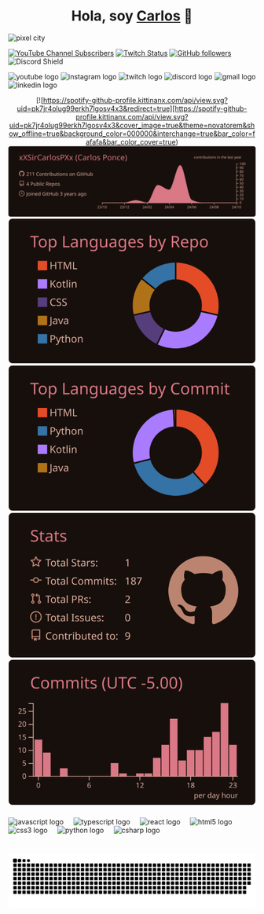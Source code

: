 <div align="center">
<h1 align="center">Hola, soy <a href="">Carlos</a> 👋</h1>
</div>
<!--<img src="https://flic.kr/p/2pMueU9"width="854" height="240">-->
<img width="1024" height="372" src="https://github.com/xXSirCarlosPXx/xXSirCarlosPXx/blob/profile-cards/images/Pixel-City3.gif" alt="pixel city" />

[![YouTube Channel Subscribers](https://img.shields.io/youtube/channel/subscribers/UCGlTKU0bgjSWBFahlCq-3ow?style=social)](https://youtube.com/@xXSirCarlosPXx)
[![Twitch Status](https://img.shields.io/twitch/status/xXSirCarlosPXx?style=social)](https://www.twitch.tv/xXSirCarlosPXx)
[![GitHub followers](https://img.shields.io/github/followers/xXSirCarlosPXx?style=social)](https://github.com/xXSirCarlosPXx)
![Discord Shield](https://discordapp.com/api/guilds/1093350624185299005/widget.png?style=shield)
<div align="left">
  <img src="https://img.shields.io/static/v1?message=Youtube&logo=youtube&label=&color=FF0000&logoColor=white&labelColor=&style=for-the-badge" height="35" alt="youtube logo"  />
  <img src="https://img.shields.io/static/v1?message=Instagram&logo=instagram&label=&color=E4405F&logoColor=white&labelColor=&style=for-the-badge" height="35" alt="instagram logo"  />
  <img src="https://img.shields.io/static/v1?message=Twitch&logo=twitch&label=&color=9146FF&logoColor=white&labelColor=&style=for-the-badge" height="35" alt="twitch logo"  />
  <img src="https://img.shields.io/static/v1?message=Discord&logo=discord&label=&color=7289DA&logoColor=white&labelColor=&style=for-the-badge" height="35" alt="discord logo"  />
  <img src="https://img.shields.io/static/v1?message=Gmail&logo=gmail&label=&color=D14836&logoColor=white&labelColor=&style=for-the-badge" height="35" alt="gmail logo"  />
  <img src="https://img.shields.io/static/v1?message=LinkedIn&logo=linkedin&label=&color=0077B5&logoColor=white&labelColor=&style=for-the-badge" height="35" alt="linkedin logo"  />
</div>

<div align="center">
  
  [![https://spotify-github-profile.kittinanx.com/api/view.svg?uid=pk7jr4olug99erkh7lgosv4x3&redirect=true][https://spotify-github-profile.kittinanx.com/api/view.svg?uid=pk7jr4olug99erkh7lgosv4x3&cover_image=true&theme=novatorem&show_offline=true&background_color=000000&interchange=true&bar_color=fafafa&bar_color_cover=true)
  [![](https://raw.githubusercontent.com/xXSirCarlosPXx/xXSirCarlosPXx/profile-cards/profile-summary-card-output/date_night/0-profile-details.svg)](https://github.com/xXSirCarlosPXx/github-profile-summary-cards)
  [![](https://raw.githubusercontent.com/xXSirCarlosPXx/xXSirCarlosPXx/profile-cards/profile-summary-card-output/date_night/1-repos-per-language.svg)](https://github.com/xXSirCarlosPXx/github-profile-summary-cards) [![](https://raw.githubusercontent.com/xXSirCarlosPXx/xXSirCarlosPXx/profile-cards/profile-summary-card-output/date_night/2-most-commit-language.svg)](https://github.com/xXSirCarlosPXx/github-profile-summary-cards)
  [![](https://raw.githubusercontent.com/xXSirCarlosPXx/xXSirCarlosPXx/profile-cards/profile-summary-card-output/date_night/3-stats.svg)](https://github.com/xXSirCarlosPXx/github-profile-summary-cards) [![](https://raw.githubusercontent.com/xXSirCarlosPXx/xXSirCarlosPXx/profile-cards/profile-summary-card-output/date_night/4-productive-time.svg)](https://github.com/xXSirCarlosPXx/github-profile-summary-cards)

</div>

###


<!--<img align="right" height="150" src="https://i.imgflip.com/65efzo.gif"  />-->


###

<div align="left">
  <img src="https://cdn.jsdelivr.net/gh/devicons/devicon/icons/javascript/javascript-original.svg" height="30" alt="javascript logo"  />
  <img width="12" />
  <img src="https://cdn.jsdelivr.net/gh/devicons/devicon/icons/typescript/typescript-original.svg" height="30" alt="typescript logo"  />
  <img width="12" />
  <img src="https://cdn.jsdelivr.net/gh/devicons/devicon/icons/react/react-original.svg" height="30" alt="react logo"  />
  <img width="12" />
  <img src="https://cdn.jsdelivr.net/gh/devicons/devicon/icons/html5/html5-original.svg" height="30" alt="html5 logo"  />
  <img width="12" />
  <img src="https://cdn.jsdelivr.net/gh/devicons/devicon/icons/css3/css3-original.svg" height="30" alt="css3 logo"  />
  <img width="12" />
  <img src="https://cdn.jsdelivr.net/gh/devicons/devicon/icons/python/python-original.svg" height="30" alt="python logo"  />
  <img width="12" />
  <img src="https://cdn.jsdelivr.net/gh/devicons/devicon/icons/csharp/csharp-original.svg" height="30" alt="csharp logo"  />
</div>

###

<br clear="both">

<img src="https://github.com/xXSirCarlosPXx/xXSirCarlosPXx/blob/profile-cards/profile-snake-card-output/github-contribution-grid-snake.svg" alt="Snake animation" />

###
